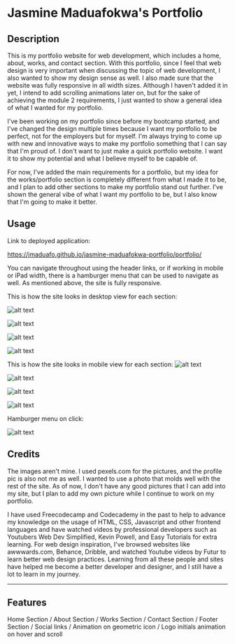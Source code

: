 # Jasmine Maduafokwa's Portfolio

## Description

This is my portfolio website for web development, which includes a home, about, works, and contact section. With this portfolio, since I feel that web design is very important when discussing the topic of web development, I also wanted to show my design sense as well. I also made sure that the website was fully responsive in all width sizes. Although I haven't added it in yet, I intend to add scrolling animations later on, but for the sake of achieving the module 2 requirements, I just wanted to show a general idea of what I wanted for my portfolio.

I've been working on my portfolio since before my bootcamp started, and I've changed the design multiple times because I want my portfolio to be perfect, not for the employers but for myself. I'm always trying to come up with new and innovative ways to make my portfolio something that I can say that I'm proud of. I don't want to just make a quick portfolio website. I want it to show my potential and what I believe myself to be capable of. 

For now, I've added the main requirements for a portfolio, but my idea for the works/portfolio section is completely different from what I made it to be, and I plan to add other sections to make my portfolio stand out further. I've shown the general vibe of what I want my portfolio to be, but I also know that I'm going to make it better.

## Usage

Link to deployed application:

https://jmaduafo.github.io/jasmine-maduafokwa-portfolio/portfolio/

You can navigate throughout using the header links, or if working in mobile or iPad width, there is a hamburger menu that can be used to navigate as well. As mentioned above, the site is fully responsive.

This is how the site looks in desktop view for each section:

![alt text](portfolio/assets/images/portfolio-desktop-width.png)

![alt text](portfolio/assets/images/portfolio-desktop-width2.png)

![alt text](portfolio/assets/images/portfolio-desktop-width3.png)

![alt text](portfolio/assets/images/portfolio-desktop-width4.png)

This is how the site looks in mobile view for each section:
![alt text](portfolio/assets/images/portfolio-mobile-width.png)

![alt text](portfolio/assets/images/portfolio-mobile-width2.png)

![alt text](portfolio/assets/images/portfolio-mobile-width3.png)

![alt text](portfolio/assets/images/portfolio-mobile-width4.png)

Hamburger menu on click:

![alt text](portfolio/assets/images/portfolio-mobile-menu.png)


## Credits

The images aren't mine. I used pexels.com for the pictures, and the profile pic is also not me as well. I wanted to use a photo that molds well with the rest of the site. As of now, I don't have any good pictures that I can add into my site, but I plan to add my own picture while I continue to work on my portfolio.

I have used Freecodecamp and Codecademy in the past to help to advance my knowledge on the usage of HTML, CSS, Javascript and other frontend languages and have watched videos by professional developers such as Youtubers Web Dev Simplified, Kevin Powell, and Easy Tutorials for extra learning. For web design inspiration, I've browsed websites like awwwards.com, Behance, Dribble, and watched Youtube videos by Futur to learn better web design practices. Learning from all these people and sites have helped me become a better developer and designer, and I still have a lot to learn in my journey. 

---


## Features

Home Section / 
About Section / 
Works Section / 
Contact Section / 
Footer Section / 
Social links / 
Animation on geometric icon / 
Logo initials animation on hover and scroll




